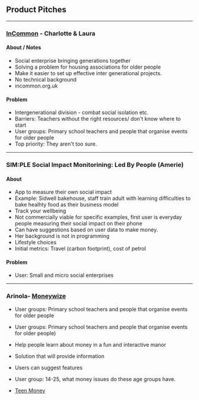 ## Product Pitches

---

### [InCommon](https://incommon.org.uk) - Charlotte & Laura

#### About / Notes

- Social enterprise bringing generations together
- Solving a problem for housing associations for older people
- Make it easier to set up effective inter generational projects.
- No technical background
- incommon.org.uk

#### Problem

- Intergenerational division - combat social isolation etc.
- Barriers: Teachers without the right resources/ don't know where to start
- User groups: Primary school teachers and people that organise events for older people
- Top priority: They aren't too sure.

---

### SIM:PLE Social Impact Monitorining: Led By People (Amerie)

#### About

- App to measure their own social impact
- Example: Sidwell bakehouse, staff train adult with learning difficulties to bake healhty food as their business model
- Track your wellbeing
- Not commercially viable for specific examples, first user is everyday people measuring their social impact on their phone
- Can have suggestions based on user data to make money.
- Her background is not in programming
- Lifestyle choices
- Initial metrics: Travel (carbon footprint), cost of petrol

#### Problem

- User: Small and micro social enterprises

---

### Arinola- [Moneywize](www.bmoneywize.co.uk)

- User groups: Primary school teachers and people that organise events for older people
- User groups: Primary school teachers and people that organise events for older people)

- Help people learn about money in a fun and interactive manor
- Solution that will provide information
- Users can suggest features
- User group: 14-25, what money issues do these age groups have.
- [Teen Money](www.teenagermoney.com)
